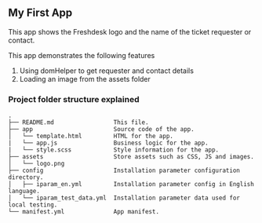 ## My First App

This app shows the Freshdesk logo and the name of the ticket requester or contact.

This app demonstrates the following features
1. Using domHelper to get requester and contact details
2. Loading an image from the assets folder

### Project folder structure explained

    .
    ├── README.md                 This file.
    ├── app                       Source code of the app.
    │   └── template.html         HTML for the app.
    |   └── app.js                Business logic for the app.
    |   └── style.scss            Style information for the app.
    ├── assets                    Store assets such as CSS, JS and images.
    │   └── logo.png
    ├── config                    Installation parameter configuration directory.
    │   ├── iparam_en.yml         Installation parameter config in English language.
    │   └── iparam_test_data.yml  Installation parameter data used for local testing.
    └── manifest.yml              App manifest.
